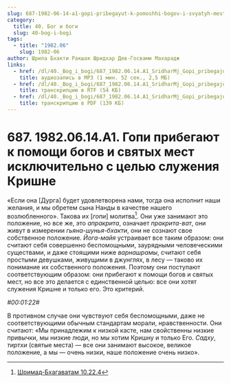 ```yaml
---
slug: 687-1982-06-14-a1-gopi-pribegayut-k-pomoshhi-bogov-i-svyatyh-mest-isklyuchitelno-s-tselyu-sluzheniya-krishne
category:
  title: 40. Бог и боги
  slug: 40-bog-i-bogi
tags:
  - title: "1982.06"
    slug: 1982-06
author: Шрила Бхакти Ракшак Шридхар Дев-Госвами Махарадж
links:
  - href: /dl/40._Bog_i_bogi/687_1982.06.14.A1_SridharMj_Gopi_pribegajut_k_pomoshhi_bogov_i_svjatyh_mest_iskljuchitelno_s_celju_sluzhenija_Krishne.mp3
    title: аудиозапись в MP3 (1 мин. 52 сек., 2,5 МБ)
  - href: /dl/40._Bog_i_bogi/687_1982.06.14.A1_SridharMj_Gopi_pribegajut_k_pomoshhi_bogov_i_svjatyh_mest_iskljuchitelno_s_celju_sluzhenija_Krishne.rtf
    title: транскрипцию в RTF (54 КБ)
  - href: /dl/40._Bog_i_bogi/687_1982.06.14.A1_SridharMj_Gopi_pribegajut_k_pomoshhi_bogov_i_svjatyh_mest_iskljuchitelno_s_celju_sluzhenija_Krishne.pdf
    title: транскрипцию в PDF (139 КБ)
---
```


# 687. 1982.06.14.A1. Гопи прибегают к помощи богов и святых мест исключительно с целью служения Кришне

«Если она [Дурга] будет удовлетворена нами, тогда она исполнит наши желания, и мы обретем сына Нанды в качестве нашего возлюбленного». Такова их [*гопи*] молитва[^_ftn1]. Они уже занимают это положение, но все же, это *апракрита*, означает *пракрита-ват*, они живут в измерении *гьяна-шунья-бхакти*, они не сознают свое собственное положение. *Йога-майя* устраивает все таким образом: они считают себя совершенно беспомощными, заурядными человеческими существами, и даже стоящими ниже *варнашрамы*, считают себя простыми девушками, живущими в джунглях, в лесу — таково их понимание их собственного положения. Поэтому они поступают соответствующим образом: они прибегают к помощи богов и святых мест, но все это делается с единственной целью: все они хотят служения Кришне и только его. Это критерий.

*#00:01:22#*

В противном случае они чувствуют себя беспомощными, даже не соответствующими обычным стандартам морали, нравственности. Они считают: «Мы принадлежим к низкой касте, нам свойственны низкие привычки, мы низкие люди, но мы хотим Кришну и только Его. *Садху*, *тиртхи* (святые места) — все они занимают высокое, великое положение, а мы — очень низки, наше положение очень низко».



[^_ftn1]: [Шримад-Бхагаватам 10.22.4](../notes/shrimad-bhagavatam/shrimad-bhagavatam-10-22-4.md)
